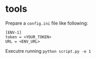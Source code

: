 # tools

Prepare a `config.ini` file like following:

```
[ENV-1]
token = <YOUR_TOKEN>
URL = <ENV_URL>
```

Executre running `python script.py -e 1`
